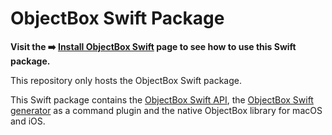 # ObjectBox Swift Package

**Visit the ➡️ [Install ObjectBox Swift](https://swift.objectbox.io/install#swift-package) page to see how to use this Swift package.**

This repository only hosts the ObjectBox Swift package.

This Swift package contains the [ObjectBox Swift API](https://objectbox.io/docfiles/swift/current/), the [ObjectBox Swift generator](https://swift.objectbox.io/getting-started#generate-objectbox-code) as a command plugin and the native ObjectBox library for macOS and iOS.
